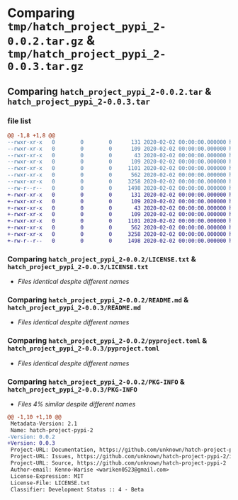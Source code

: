 # Comparing `tmp/hatch_project_pypi_2-0.0.2.tar.gz` & `tmp/hatch_project_pypi_2-0.0.3.tar.gz`

## Comparing `hatch_project_pypi_2-0.0.2.tar` & `hatch_project_pypi_2-0.0.3.tar`

### file list

```diff
@@ -1,8 +1,8 @@
--rwxr-xr-x   0        0        0      131 2020-02-02 00:00:00.000000 hatch_project_pypi_2-0.0.2/src/hatch_project_pypi_2/__about__.py
--rwxr-xr-x   0        0        0      109 2020-02-02 00:00:00.000000 hatch_project_pypi_2-0.0.2/src/hatch_project_pypi_2/__init__.py
--rwxr-xr-x   0        0        0       43 2020-02-02 00:00:00.000000 hatch_project_pypi_2-0.0.2/src/hatch_project_pypi_2/hello.py
--rwxr-xr-x   0        0        0      109 2020-02-02 00:00:00.000000 hatch_project_pypi_2-0.0.2/tests/__init__.py
--rwxr-xr-x   0        0        0     1101 2020-02-02 00:00:00.000000 hatch_project_pypi_2-0.0.2/LICENSE.txt
--rwxr-xr-x   0        0        0      562 2020-02-02 00:00:00.000000 hatch_project_pypi_2-0.0.2/README.md
--rwxr-xr-x   0        0        0     3258 2020-02-02 00:00:00.000000 hatch_project_pypi_2-0.0.2/pyproject.toml
--rw-r--r--   0        0        0     1498 2020-02-02 00:00:00.000000 hatch_project_pypi_2-0.0.2/PKG-INFO
+-rwxr-xr-x   0        0        0      131 2020-02-02 00:00:00.000000 hatch_project_pypi_2-0.0.3/src/hatch_project_pypi_2/__about__.py
+-rwxr-xr-x   0        0        0      109 2020-02-02 00:00:00.000000 hatch_project_pypi_2-0.0.3/src/hatch_project_pypi_2/__init__.py
+-rwxr-xr-x   0        0        0       43 2020-02-02 00:00:00.000000 hatch_project_pypi_2-0.0.3/src/hatch_project_pypi_2/hello.py
+-rwxr-xr-x   0        0        0      109 2020-02-02 00:00:00.000000 hatch_project_pypi_2-0.0.3/tests/__init__.py
+-rwxr-xr-x   0        0        0     1101 2020-02-02 00:00:00.000000 hatch_project_pypi_2-0.0.3/LICENSE.txt
+-rwxr-xr-x   0        0        0      562 2020-02-02 00:00:00.000000 hatch_project_pypi_2-0.0.3/README.md
+-rwxr-xr-x   0        0        0     3258 2020-02-02 00:00:00.000000 hatch_project_pypi_2-0.0.3/pyproject.toml
+-rw-r--r--   0        0        0     1498 2020-02-02 00:00:00.000000 hatch_project_pypi_2-0.0.3/PKG-INFO
```

### Comparing `hatch_project_pypi_2-0.0.2/LICENSE.txt` & `hatch_project_pypi_2-0.0.3/LICENSE.txt`

 * *Files identical despite different names*

### Comparing `hatch_project_pypi_2-0.0.2/README.md` & `hatch_project_pypi_2-0.0.3/README.md`

 * *Files identical despite different names*

### Comparing `hatch_project_pypi_2-0.0.2/pyproject.toml` & `hatch_project_pypi_2-0.0.3/pyproject.toml`

 * *Files identical despite different names*

### Comparing `hatch_project_pypi_2-0.0.2/PKG-INFO` & `hatch_project_pypi_2-0.0.3/PKG-INFO`

 * *Files 4% similar despite different names*

```diff
@@ -1,10 +1,10 @@
 Metadata-Version: 2.1
 Name: hatch-project-pypi-2
-Version: 0.0.2
+Version: 0.0.3
 Project-URL: Documentation, https://github.com/unknown/hatch-project-pypi-2#readme
 Project-URL: Issues, https://github.com/unknown/hatch-project-pypi-2/issues
 Project-URL: Source, https://github.com/unknown/hatch-project-pypi-2
 Author-email: Kenno-Warise <wariken0523@gmail.com>
 License-Expression: MIT
 License-File: LICENSE.txt
 Classifier: Development Status :: 4 - Beta
```

